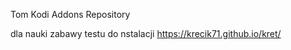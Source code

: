 
Tom Kodi Addons Repository

dla nauki zabawy  testu
do nstalacji
https://krecik71.github.io/kret/

